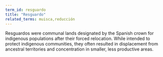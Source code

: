 ```yaml
---
term_id: resguardo
title: "Resguardo"
related_terms: muisca,reducción
---
```


Resguardos were communal lands designated by the Spanish crown for indigenous populations after their forced relocation. While intended to protect indigenous communities, they often resulted in displacement from ancestral territories and concentration in smaller, less productive areas.
